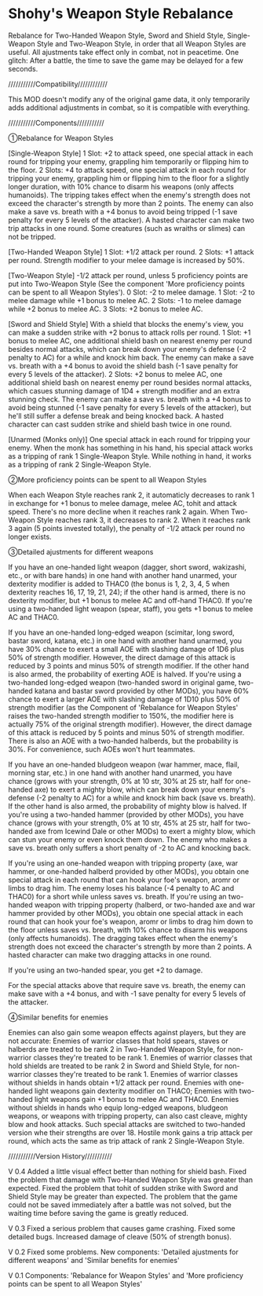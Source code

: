 # Shohy's Weapon Style Rebalance

Rebalance for Two-Handed Weapon Style, Sword and Shield Style, Single-Weapon Style and Two-Weapon Style, in order that all Weapon Styles are useful.
All ajustments take effect only in combat, not in peacetime.
One glitch: After a battle, the time to save the game may be delayed for a few seconds.


///////////Compatibility////////////

This MOD doesn't modify any of the original game data, it only temporarily adds additional adjustments in combat, so it is compatible with everything.

///////////Components///////////

①Rebalance for Weapon Styles

[Single-Weapon Style]
1 Slot: +2 to attack speed, one special attack in each round for tripping your enemy, grappling him temporarily or flipping him to the floor. 
2 Slots: +4 to attack speed, one special attack in each round for tripping your enemy, grappling him or flipping him to the floor for a slightly longer duration, with 10% chance to disarm his weapons (only affects humanoids). 
The tripping takes effect when the enemy's strength does not exceed the character's strength by more than 2 points. The enemy can also make a save vs. breath with a +4 bonus to avoid being tripped (-1 save penalty for every 5 levels of the attacker).
A hasted character can make two trip attacks in one round.
Some creatures (such as wraiths or slimes) can not be tripped.

[Two-Handed Weapon Style]
1 Slot: +1/2 attack per round.
2 Slots: +1 attack per round.
Strength modifier to your melee damage is increased by 50%.

[Two-Weapon Style]
-1/2 attack per round, unless 5 proficiency points are put into Two-Weapon Style (See the component 'More proficiency points can be spent to all Weapon Styles').
0 Slot: -2 to melee damage.
1 Slot: -2 to melee damage while +1 bonus to melee AC.
2 Slots: -1 to melee damage while +2 bonus to melee AC.
3 Slots: +2 bonus to melee AC.

[Sword and Shield Style]
With a shield that blocks the enemy's view, you can make a sudden strike with +2 bonus to attack rolls per round.
1 Slot: +1 bonus to melee AC, one additional shield bash on nearest enemy per round besides normal attacks, which can break down your enemy's defense (-2 penalty to AC) for a while and knock him back. The enemy can make a save vs. breath with a +4 bonus to avoid the shield bash (-1 save penalty for every 5 levels of the attacker).
2 Slots: +2 bonus to melee AC, one additional shield bash on nearest enemy per round besides normal attacks, which casues stunning damage of 1D4 + strength modifier and an extra stunning check.  The enemy can make a save vs. breath with a +4 bonus to avoid being stunned (-1 save penalty for every 5 levels of the attacker), but he'll still suffer a defense break and being knocked back.
A hasted character can cast sudden strike and shield bash twice in one round.

[Unarmed (Monks only)]
One special attack in each round for tripping your enemy. When the monk has something in his hand, his special attack works as a tripping of rank 1 Single-Weapon Style. While nothing in hand, it works as a tripping of rank 2 Single-Weapon Style.


②More proficiency points can be spent to all Weapon Styles

When each Weapon Style reaches rank 2, it automaticly decreases to rank 1 in exchange for +1 bonus to melee damage, melee AC, tohit and attack speed. There's no more decline when it reaches rank 2 again.
When Two-Weapon Style reaches rank 3, it decreases to rank 2. When it reaches rank 3 again (5 points invested totally), the penalty of -1/2 attack per round no longer exists.


③Detailed ajustments for different weapons

If you have an one-handed light weapon (dagger, short sword, wakizashi, etc., or with bare hands) in one hand with another hand unarmed, your dexterity modifier is added to THAC0 (the bonus is 1, 2, 3, 4, 5 when dexterity reaches 16, 17, 19, 21, 24); if the other hand is armed, there is no dexterity modifier, but +1 bonus to melee AC and off-hand THAC0. 
If you're using a two-handed light weapon (spear, staff), you gets +1 bonus to melee AC and THAC0.

If you have an one-handed long-edged weapon (scimitar, long sword, bastar sword, katana, etc.) in one hand with another hand unarmed, you have 30% chance to exert a small AOE with slashing damage of 1D6 plus 50% of strength modifier. However, the direct damage of this attack is reduced by 3 points and minus 50% of strength modifier. If the other hand is also armed, the probability of exerting AOE is halved. 
If you're using a two-handed long-edged weapon (two-handed sword in original game, two-handed katana and bastar sword provided by other MODs),  you have 60% chance to exert a larger AOE with slashing damage of 1D10 plus 50% of strength modifier (as the Component of 'Rebalance for Weapon Styles' raises the two-handed strength modifier to 150%, the modifier here is actually 75% of the original strength modifier). However, the direct damage of this attack is reduced by 5 points and minus 50% of strength modifier.
There is also an AOE with a two-handed halberds, but the probability is 30%.
For convenience, such AOEs won't hurt teammates.

If you have an one-handed bludgeon weapon (war hammer, mace, flail, morning star, etc.) in one hand with another hand unarmed, you have chance (grows with your strength, 0% at 10 str, 30% at 25 str, half for one-handed axe) to exert a mighty blow, which can break down your enemy's defense (-2 penalty to AC) for a while and knock him back (save vs. breath). If the other hand is also armed, the probability of mighty blow is halved. 
If you're using a two-handed hammer (provided by other MODs), you have chance (grows with your strength, 0% at 10 str, 45% at 25 str, half for two-handed axe from Icewind Dale or other MODs) to exert a mighty blow, which can stun your enemy or even knock them down. The enemy who makes a save vs. breath only suffers a short penalty of -2 to AC and knocking back.

If you're using an one-handed weapon with tripping property (axe, war hammer, or one-handed halberd provided by other MODs), you obtain one special attack in each round that can hook your foe's weapon, aromr or limbs to drag him. The enemy loses his balance (-4 penalty to AC and THAC0) for a short while unless saves vs. breath.
If you're using an two-handed weapon with tripping property (halberd, or two-handed axe and war hammer provided by other MODs), you obtain one special attack in each round that can hook your foe's weapon, aromr or limbs to drag him down to the floor unless saves vs. breath, with 10% chance to disarm his weapons (only affects humanoids). 
The dragging takes effect when the enemy's strength does not exceed the character's strength by more than 2 points.
A hasted character can make two dragging attacks in one round.

If you're using an two-handed spear, you get +2 to damage.

For the special attacks above that require save vs. breath, the enemy can make save with a +4 bonus, and with -1 save penalty for every 5 levels of the attacker.


④Similar benefits for enemies

Enemies can also gain some weapon effects against players, but they are not accurate: 
Enemies of warrior classes that hold spears, staves or halberds are treated to be rank 2 in Two-Handed Weapon Style, for non-warrior classes they're treated to be rank 1.
Enemies of warrior classes that hold shields are treated to be rank 2 in Sword and Shield Style, for non-warrior classes they're treated to be rank 1.
Enemies of warrior classes without shields in hands obtain +1/2 attack per round.
Enemies with one-handed light weapons gain dexterity modifier on THAC0; Enemies with two-handed light weapons gain +1 bonus to melee AC and THAC0.
Enemies without shields in hands who equip long-edged weapons, bludgeon weapons, or weapons with tripping property, can also cast cleave, mighty blow and hook attacks. Such special attacks are switched to two-handed version whe their strengths are over 18.
Hostile monk gains a trip attack per round, which acts the same as trip attack of rank 2 Single-Weapon Style.


///////////Version History///////////

V 0.4
Added a little visual effect better than nothing for shield bash.
Fixed the problem that damage with Two-Handed Weapon Style was greater than expected.
Fixed the problem that tohit of sudden strike with Sword and Shield Style may be greater than expected.
The problem that the game could not be saved immediately after a battle was not solved, but the waiting time before saving the game is greatly reduced.

V 0.3
Fixed a serious problem that causes game crashing. 
Fixed some detailed bugs. 
Increased damage of cleave (50% of strength bonus).

V 0.2
Fixed some problems. 
New components: 'Detailed ajustments for different weapons' and 'Similar benefits for enemies'

V 0.1
Components: 'Rebalance for Weapon Styles' and 'More proficiency points can be spent to all Weapon Styles'